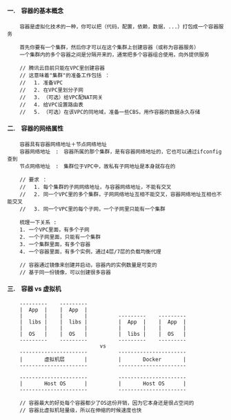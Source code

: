 #### 一.　容器的基本概念 ####

        容器是虚拟化技术的一种，你可以把（代码，配置，依赖，数据，...）打包成一个容器服务

        首先你要有一个集群，然后你才可以在这个集群上创建容器（或称为容器服务）
        一个集群内的多个容器之间是分隔开来的，通常把多个容器组合使用，向外提供服务

        // 腾讯云目前只能在VPC里创建容器
        // 这意味着"集群"的准备工作包括 ：
        // 　1. 准备VPC
        // 　2. 在VPC里划分子网
        // 　3. （可选）给VPC配NAT网关
        // 　4. 给VPC设置路由表
        // 　5. （可选）在该VPC的同地域，准备一些CBS，用作容器的数据永久存储


#### 二.　容器的网络属性 ####

        容器具有容器网络地址＋节点网络地址
        容器网络地址　:　容器所属的那个集群，是有容器网络地址的，它也可以通过ifconfig查到
        节点网络地址　:　集群位于VPC中，故私有子网地址是本身就存在的

        // 要求 ：
        // 　1. 每个集群的子网网络地址，与容器网络地址，不能有交叉
        // 　2. 同一个VPC里的多个集群，子网网络地址互相不能交叉，容器网络地址互相也不能交叉
        // 　3. 同一个VPC里的每个子网，一个子网里只能有一个集群
        
        梳理一下关系 :
        1. 一个VPC里面，有多个子网
        2. 一个子网里面，只能有一个集群
        3. 一个集群里面，有多个容器
        4. 一个容器里面，有多个实例，通过4层/7层的负载均衡代理
        
        // 容器通过镜像来创建并启动，容器内的实例数量是可变的
        // 基于同一份镜像，可以创建很多容器


#### 三.　容器 vs 虚拟机 ####

        ---------    ---------
        |  App  |    |  App  |
        |       |    |       |          ---------    ---------
        |  libs |    |  libs |          |  App  |    |  App  |
        |       |    |       |          |       |    |       |
        |  OS   |    |  OS   |          |  libs |    |  OS   |
        ---------    ---------          ---------    ---------
                                  vs
        ----------------------          ----------------------
        |       虚拟机层　　   |          |       Docker       |
        ----------------------          ----------------------
        
        ----------------------          ----------------------
        |       Host OS      |          |       Host OS      |
        ----------------------          ----------------------
        
        // 容器最大的好处每个容器都少了OS这份开销，因为它本身还是很占空间的
        // 容器比虚拟机轻量级，所以在伸缩的时候速度也快
